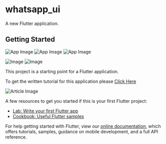 # whatsapp_ui

A new Flutter application.

## Getting Started


![App Image](https://github.com/Ekeminie/whatsapp_ui/blob/master/whatsapp%20ui.png) ![App Image](https://github.com/Ekeminie/whatsapp_ui/blob/master/whatsapp%20image1.png) ![App Image](https://github.com/Ekeminie/whatsapp_ui/blob/master/whatsapp%20image2.png) 

![Image](https://github.com/Ekeminie/whatsapp_ui/blob/master/whatsapp%20ui2.png) ![Image](https://github.com/Ekeminie/whatsapp_ui/blob/master/whatsapp%20image3.png)




This project is a starting point for a Flutter application.

To get the written tutorial for this application please [Click Here](https://codesource.io/build-a-whatsapp-ui-clone-application-with-flutter/)

![Article Image](https://codesource.io/wp-content/uploads/2020/11/Group-4.png)

A few resources to get you started if this is your first Flutter project:

- [Lab: Write your first Flutter app](https://flutter.dev/docs/get-started/codelab)
- [Cookbook: Useful Flutter samples](https://flutter.dev/docs/cookbook)

For help getting started with Flutter, view our
[online documentation](https://flutter.dev/docs), which offers tutorials,
samples, guidance on mobile development, and a full API reference.
